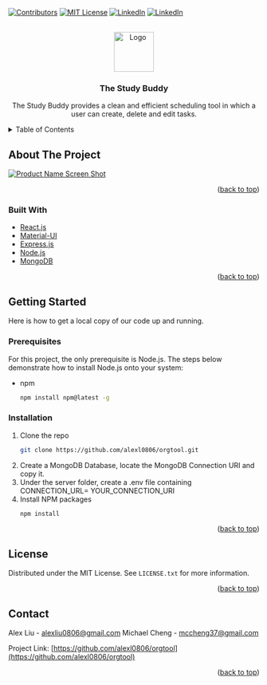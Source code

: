 <div id="top"></div>

<!-- PROJECT SHIELDS -->
<!--
*** I'm using markdown "reference style" links for readability.
*** Reference links are enclosed in brackets [ ] instead of parentheses ( ).
*** See the bottom of this document for the declaration of the reference variables
*** for contributors-url, forks-url, etc. This is an optional, concise syntax you may use.
*** https://www.markdownguide.org/basic-syntax/#reference-style-links
-->
[![Contributors][contributors-shield]][contributors-url]
[![MIT License][license-shield]][license-url]
[![LinkedIn][linkedin-shield]][linkedin-url]
[![LinkedIn][linkedin-shield]][linkedin-url2]

<!-- PROJECT LOGO -->
<br />
<div align="center">
  <a href="https://github.com/alexl0806/orgtool">
    <img src="images/logo.png" alt="Logo" width="80" height="80">
  </a>

<h3 align="center">The Study Buddy</h3>

  <p align="center">
    The Study Buddy provides a clean and efficient scheduling tool in which a user can create, delete and edit tasks.
    <br />
  </p>
</div>

<!-- TABLE OF CONTENTS -->
<details>
  <summary>Table of Contents</summary>
  <ol>
    <li>
      <a href="#about-the-project">About The Project</a>
      <ul>
        <li><a href="#built-with">Built With</a></li>
      </ul>
    </li>
    <li>
      <a href="#getting-started">Getting Started</a>
      <ul>
        <li><a href="#prerequisites">Prerequisites</a></li>
        <li><a href="#installation">Installation</a></li>
      </ul>
    </li>
    <li><a href="#license">License</a></li>
    <li><a href="#contact">Contact</a></li>
  </ol>
</details>

<!-- ABOUT THE PROJECT -->
## About The Project

[![Product Name Screen Shot][product-screenshot]](https://example.com)

<p align="right">(<a href="#top">back to top</a>)</p>

### Built With

* [React.js](https://reactjs.org/)
* [Material-UI](https://mui.com/)
* [Express.js](https://expressjs.com/)
* [Node.js](https://nodejs.org/en/)
* [MongoDB](https://www.mongodb.com/)

<p align="right">(<a href="#top">back to top</a>)</p>

<!-- GETTING STARTED -->
## Getting Started

Here is how to get a local copy of our code up and running.

### Prerequisites

For this project, the only prerequisite is Node.js. The steps below demonstrate how to install Node.js onto your system:
* npm
  ```sh
  npm install npm@latest -g
  ```

### Installation

1. Clone the repo
   ```sh
   git clone https://github.com/alexl0806/orgtool.git
   ```
2. Create a MongoDB Database, locate the MongoDB Connection URI and copy it.
3. Under the server folder, create a .env file containing CONNECTION_URL= YOUR_CONNECTION_URI
4. Install NPM packages
   ```sh
   npm install
   ```

<p align="right">(<a href="#top">back to top</a>)</p>

<!-- LICENSE -->
## License

Distributed under the MIT License. See `LICENSE.txt` for more information.

<p align="right">(<a href="#top">back to top</a>)</p>

<!-- CONTACT -->
## Contact

Alex Liu - alexliu0806@gmail.com
Michael Cheng - mccheng37@gmail.com

Project Link: [https://github.com/alexl0806/orgtool](https://github.com/alexl0806/orgtool)

<p align="right">(<a href="#top">back to top</a>)</p>

<!-- MARKDOWN LINKS & IMAGES -->
<!-- https://www.markdownguide.org/basic-syntax/#reference-style-links -->
[contributors-shield]: https://img.shields.io/github/contributors/alexl0806/orgtool.svg?style=for-the-badge
[contributors-url]: https://github.com/alexl0806/orgtool/graphs/contributors
[license-shield]: https://img.shields.io/github/license/alexl0806/orgtool.svg?style=for-the-badge
[license-url]: https://github.com/alexl0806/orgtool/blob/master/LICENSE.txt
[linkedin-shield]: https://img.shields.io/badge/-LinkedIn-black.svg?style=for-the-badge&logo=linkedin&colorB=555
[linkedin-url]: https://linkedin.com/in/michael-cheng-2561a5220
[linkedin-url2]: https://www.linkedin.com/in/alex-liu-0806/
[product-screenshot]: images/screenshot.png